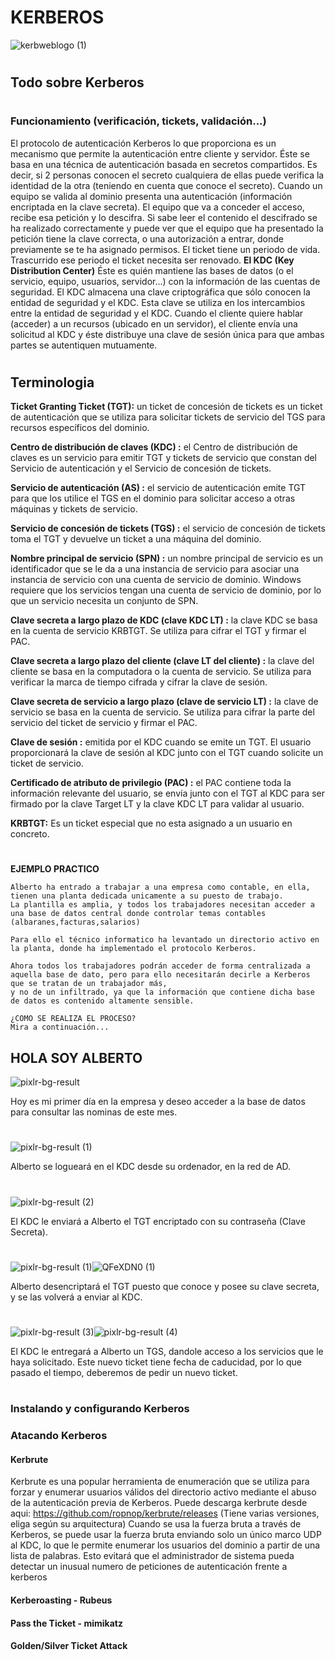 # KERBEROS
![kerbweblogo (1)](https://user-images.githubusercontent.com/87484792/131123599-fed87e5c-3701-4648-8483-d48433b54810.png)
#
## Todo sobre Kerberos
#
### Funcionamiento (verificación, tickets, validación...)

El protocolo de autenticación Kerberos lo que proporciona es un mecanismo que permite la autenticación entre cliente y servidor.
Éste se basa en una técnica de autenticación basada en secretos compartidos. Es decir, si 2 personas conocen el secreto cualquiera de ellas puede verifica la identidad de la otra (teniendo en cuenta que conoce el secreto).
Cuando un equipo se valida al dominio presenta una autenticación (información encriptada en la clave secreta).
El equipo que va a conceder el acceso, recibe esa petición y lo descifra. Si sabe leer el contenido el descifrado se ha realizado correctamente y puede ver que el equipo que ha presentado la petición tiene la clave correcta, o una autorización a entrar, donde previamente se te ha asignado permisos.
El ticket tiene un periodo de vida. Trascurrido ese periodo el ticket necesita ser renovado.
**El KDC (Key Distribution Center)**
Éste es quién mantiene las bases de datos (o el servicio, equipo, usuarios, servidor...) con la información de las cuentas de seguridad.
El KDC almacena una clave criptográfica que sólo conocen la entidad de seguridad y el KDC. Esta clave se utiliza en los intercambios entre la entidad de seguridad y el KDC.
Cuando el cliente quiere hablar (acceder) a un recursos (ubicado en un servidor), el cliente envía una solicitud al KDC y éste distribuye una clave de sesión única para que ambas partes se autentiquen mutuamente.

#

## Terminologia
**Ticket Granting Ticket (TGT):** un ticket de concesión de tickets es un ticket de autenticación que se utiliza para solicitar tickets de servicio del TGS para recursos específicos del dominio.

**Centro de distribución de claves (KDC) :** el Centro de distribución de claves es un servicio para emitir TGT y tickets de servicio que constan del Servicio de autenticación y el Servicio de concesión de tickets.

**Servicio de autenticación (AS) :** el servicio de autenticación emite TGT para que los utilice el TGS en el dominio  para solicitar acceso a otras máquinas y tickets de servicio.

**Servicio de concesión de tickets (TGS) :** el servicio de concesión de tickets toma el TGT y devuelve un ticket a una máquina del dominio.

**Nombre principal de servicio (SPN) :** un nombre principal de servicio es un identificador que se le da a una instancia de servicio para asociar una instancia de servicio con una cuenta de servicio de dominio. Windows requiere que los servicios tengan una cuenta de servicio de dominio, por lo que un servicio necesita un conjunto de SPN.

**Clave secreta a largo plazo de KDC (clave KDC LT)  :** la clave KDC se basa en la cuenta de servicio KRBTGT. Se utiliza para cifrar el TGT y firmar el PAC.

**Clave secreta a largo plazo del cliente (clave LT del cliente)  :** la clave del cliente se basa en la computadora o la cuenta de servicio. Se utiliza para verificar la marca de tiempo cifrada y cifrar la clave de sesión.

**Clave secreta de servicio a largo plazo (clave de servicio LT)  :** la clave de servicio se basa en la cuenta de servicio. Se utiliza para cifrar la parte del servicio del ticket de servicio y firmar el PAC.

**Clave de sesión :** emitida por el KDC cuando se emite un TGT. El usuario proporcionará la clave de sesión al KDC junto con el TGT cuando solicite un ticket de servicio.

**Certificado de atributo de privilegio (PAC) :** el PAC contiene toda la información relevante del usuario, se envía junto con el TGT al KDC para ser firmado por la clave Target LT y la clave KDC LT para validar al usuario.

**KRBTGT:** Es un ticket especial que no esta asignado a un usuario en concreto. 

#

**EJEMPLO PRACTICO**
```
Alberto ha entrado a trabajar a una empresa como contable, en ella, tienen una planta dedicada unicamente a su puesto de trabajo.
La plantilla es amplia, y todos los trabajadores necesitan acceder a una base de datos central donde controlar temas contables (albaranes,facturas,salarios)

Para ello el técnico informatico ha levantado un directorio activo en la planta, donde ha implementado el protocolo Kerberos.

Ahora todos los trabajadores podrán acceder de forma centralizada a aquella base de dato, pero para ello necesitarán decirle a Kerberos que se tratan de un trabajador más,
y no de un infiltrado, ya que la información que contiene dicha base de datos es contenido altamente sensible.

¿COMO SE REALIZA EL PROCESO?
Mira a continuación...
```

## HOLA SOY ALBERTO
![pixlr-bg-result](https://user-images.githubusercontent.com/87484792/131126333-81d13c99-d3b8-4f53-841c-791ea89da567.png)

Hoy es mi primer día en la empresa y deseo acceder a la base de datos para consultar las nominas de este mes.
#

![pixlr-bg-result (1)](https://user-images.githubusercontent.com/87484792/131130255-fcfb5f58-9279-4e08-b939-f3ab2971fedb.png)

Alberto se logueará en el KDC desde su ordenador, en la red de AD.
#

![pixlr-bg-result (2)](https://user-images.githubusercontent.com/87484792/131131210-e7525441-ddcc-4568-a512-72d957982d25.png)

El KDC le enviará a Alberto el TGT encriptado con su contraseña (Clave Secreta). 
#

![pixlr-bg-result (1)](https://user-images.githubusercontent.com/87484792/131130255-fcfb5f58-9279-4e08-b939-f3ab2971fedb.png)![QFeXDN0 (1)](https://user-images.githubusercontent.com/87484792/131131621-39b66f29-93ab-4172-aca5-34018694ebfd.png)

Alberto desencriptará el TGT puesto que conoce y posee su clave secreta, y se las volverá a enviar al KDC.
#

![pixlr-bg-result (3)](https://user-images.githubusercontent.com/87484792/131132499-3cad1b7d-d93b-477c-83b0-1520969bc096.png)![pixlr-bg-result (4)](https://user-images.githubusercontent.com/87484792/131132849-9669bda1-3b9e-4d62-b320-572e870db5e7.png)

El KDC le entregará a Alberto un TGS, dandole acceso a los servicios que le haya solicitado. Este nuevo ticket tiene fecha de caducidad, por lo que pasado el tiempo, deberemos de pedir un nuevo ticket. 


#
### Instalando y configurando Kerberos
### Atacando Kerberos
#### Kerbrute
Kerbrute es una popular herramienta de enumeración que se utiliza para forzar y enumerar usuarios válidos del directorio activo mediante el abuso de la autenticación previa de Kerberos. Puede descarga kerbrute desde aqui: https://github.com/ropnop/kerbrute/releases  (Tiene varias versiones, eliga según su arquitectura)
Cuando se usa la fuerza bruta a través de Kerberos, se puede usar la fuerza bruta enviando solo un único marco UDP al KDC, lo que le permite enumerar los usuarios del dominio a partir de una lista de palabras. Esto evitará que el administrador de sistema pueda detectar un inusual numero de peticiones de autenticación frente a kerberos
#### Kerberoasting - Rubeus
#### Pass the Ticket - mimikatz
#### Golden/Silver Ticket Attack
